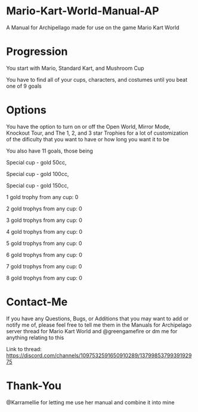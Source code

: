 # Mario-Kart-World-Manual-AP
A Manual for Archipellago made for use on the game Mario Kart World

# Progression
You start with Mario, Standard Kart, and Mushroom Cup

You have to find all of your cups, characters, and costumes until you beat one of 9 goals
# Options

You have the option to turn on or off the Open World, Mirror Mode, Knockout Tour, and The 1, 2, and 3 star Trophies for a lot of customization of the dificulty that you want to have or how long you want it to be

You also have 11 goals, those being 

Special cup - gold 50cc, 

Special cup - gold 100cc,

Special cup - gold 150cc,

1 gold trophy from any cup: 0

2 gold trophys from any cup: 0
    
3 gold trophys from any cup: 0

4 gold trophys from any cup: 0

5 gold trophys from any cup: 0

6 gold trophys from any cup: 0
    
7 gold trophys from any cup: 0

8 gold trophys from any cup: 0


# Contact-Me
If you have any Questions, Bugs, or Additions that you may want to add or notify me of, please feel free to tell me them in the Manuals for Archipelago server thread for Mario Kart World and @greengamefire or dm me for anything relating to this

Link to thread: https://discord.com/channels/1097532591650910289/1379985379939192975

# Thank-You
@Karramellie for letting me use her manual and combine it into mine
